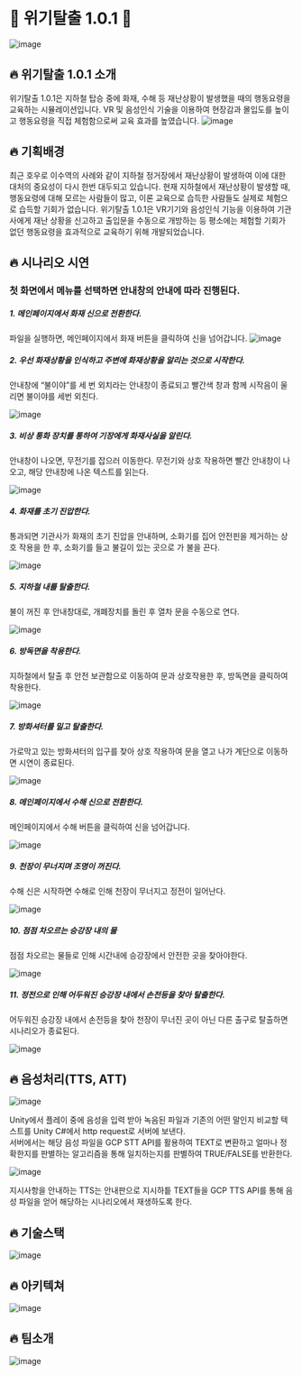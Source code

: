 # :fire_engine: 위기탈출 1.0.1 :fire_engine: 

![image](https://user-images.githubusercontent.com/116571873/202858171-5bbdee55-9b67-42d5-b111-879f4cccb5d9.png)

## :fire: 위기탈출 1.0.1 소개
위기탈출 1.0.1은 지하철 탑승 중에 화재, 수해 등 재난상황이 발생했을 때의 행동요령을 교육하는 시뮬레이션입니다. VR 및 음성인식 기술을 이용하여 현장감과 몰입도를 높이고 행동요령을 직접 체험함으로써 교육 효과를 높였습니다.
![image](https://user-images.githubusercontent.com/116571873/202858252-5f6f80a6-4834-4c17-95f3-c5e8967ae9af.png)

## :fire: 기획배경
최근 호우로 이수역의 사례와 같이 지하철 정거장에서 재난상황이 발생하여 이에 대한 대처의 중요성이 다시 한번 대두되고 있습니다. 현재 지하철에서 재난상황이 발생할 때, 행동요령에 대해 모르는 사람들이 많고, 이론 교육으로 습득한 사람들도 실제로 체험으로 습득할 기회가 없습니다. 위기탈출 1.0.1은 VR기기와 음성인식 기능을 이용하여 기관사에게 재난 상황을 신고하고 출입문을 수동으로 개방하는 등 평소에는 체험할 기회가 없던 행동요령을 효과적으로 교육하기 위해 개발되었습니다.

## :fire: 시나리오 시연

### 첫 화면에서 메뉴를 선택하면 안내창의 안내에 따라 진행된다.



##### 1. 메인페이지에서 화재 신으로 전환한다.

파일을 실행하면, 메인페이지에서 화재 버튼을 클릭하여 신을 넘어갑니다.
![image](https://user-images.githubusercontent.com/116571873/202858337-6806329b-70d3-4b82-8958-fdea7576c4d8.png)

##### 2. 우선 화재상황을 인식하고 주변에 화재상황을 알리는 것으로 시작한다.

안내창에 “불이야”를 세 번 외치라는 안내창이 종료되고 빨간색 창과 함께 시작음이 울리면 불이야를 세번 외친다.

![image](https://user-images.githubusercontent.com/116571873/202858386-0d6fe419-4fa7-48af-bd10-159e9a96ff6f.png)


##### 3. 비상 통화 장치를 통하여 기장에게 화재사실을 알린다.

안내창이 나오면, 무전기를 잡으러 이동한다. 무전기와 상호 작용하면 빨간 안내창이 나오고, 해당 안내창에 나온 텍스트를 읽는다.

![image](https://user-images.githubusercontent.com/116571873/202858421-507fc0ba-b7d2-4fe6-ae71-875f41b4417c.png)


##### 4. 화재를 초기 진압한다.

통과되면 기관사가 화재의 초기 진압을 안내하며, 소화기를 집어 안전핀을 제거하는 상호 작용을 한 후, 소화기를 들고 불길이 있는 곳으로 가 불을 끈다.

![image](https://user-images.githubusercontent.com/116571873/202858447-1ddac658-835c-4a40-a7de-37f99bb6e816.png)

##### 5. 지하철 내를 탈출한다.

불이 꺼진 후 안내창대로, 개폐장치를 돌린 후 열차 문을 수동으로 연다.

![image](https://user-images.githubusercontent.com/116571873/202858461-bfc707c6-a4a6-4008-a69b-2a6f37cb1c4b.png)

##### 6. 방독면을 착용한다.

지하철에서 탈출 후 안전 보관함으로 이동하여 문과 상호작용한 후, 방독면을 클릭하여 착용한다.

![image](https://user-images.githubusercontent.com/116571873/202858488-646737a1-d159-4871-af90-c77566dfa7ba.png)

##### 7. 방화셔터를 밀고 탈출한다.

가로막고 있는 방화셔터의 입구를 찾아 상호 작용하여 문을 열고 나가 계단으로 이동하면 시연이 종료된다.

![image](https://user-images.githubusercontent.com/116571873/202858500-58120ea9-262a-47aa-b254-c9b65c71e451.png)

##### 8. 메인페이지에서 수해 신으로 전환한다.

메인페이지에서 수해 버튼을 클릭하여 신을 넘어갑니다.

![image](https://user-images.githubusercontent.com/116571873/202858337-6806329b-70d3-4b82-8958-fdea7576c4d8.png)

##### 9. 천장이 무너지며 조명이 꺼진다.

수해 신은 시작하면 수해로 인해 천장이 무너지고 정전이 일어난다.

![image](https://user-images.githubusercontent.com/116571873/202859368-1c20e653-d8d1-40f7-af47-6806d85121d5.png)

##### 10. 점점 차오르는 승강장 내의 물

점점 차오르는 물들로 인해 시간내에 승강장에서 안전한 곳을 찾아야한다.

![image](https://user-images.githubusercontent.com/116571873/202859638-c7c5ebaf-6866-42e9-b4a3-7d631c63ec91.png)

##### 11. 정전으로 인해 어두워진 승강장 내에서 손전등을 찾아 탈출한다.

어두워진 승강장 내에서 손전등을 찾아 천장이 무너진 곳이 아닌 다른 출구로 탈출하면 시나리오가 종료된다.

![image](https://user-images.githubusercontent.com/116571873/202859684-85d97618-fdcb-4b43-80f6-b4d36eaf3e87.png)



## :fire: 음성처리(TTS, ATT)

![image](https://user-images.githubusercontent.com/116571873/202859083-0e60013f-2b9f-47c2-9912-67ee187ab1f4.png)

Unity에서 플레이 중에 음성을 입력 받아 녹음된 파일과 기존의 어떤 말인지 비교할 텍스트를 Unity C#에서 http request로 서버에 보낸다.<br />
서버에서는 해당 음성 파일을 GCP STT API를 활용하여 TEXT로 변환하고 얼마나 정확한지를 판별하는 알고리즘을 통해 일치하는지를 판별하여 TRUE/FALSE를 반환한다.

![image](https://user-images.githubusercontent.com/116571873/202859297-d06de1fc-1f44-41c0-bea7-86a0981c5848.png)

지시사항을 안내하는 TTS는 안내판으로 지시하틑 TEXT들을 GCP TTS API를 통해 음성 파일을 얻어 해당하는 시나리오에서 재생하도록 한다.

## :fire: 기술스택

![image](https://user-images.githubusercontent.com/116571873/202858566-1b76c461-8c5e-4142-ae43-c94afbc7a7e3.png)

## :fire: 아키텍쳐

![image](https://user-images.githubusercontent.com/116571873/202858578-7014e19e-11f1-44ac-9037-3107d7e2aebc.png)

## :fire: 팀소개

![image](https://user-images.githubusercontent.com/116571873/202858601-089bcdbf-75aa-4c25-8f02-a6118ceb42ce.png)
